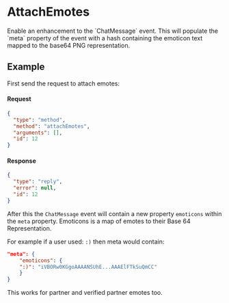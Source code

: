 # AttachEmotes

Enable an enhancement to the &#x60;ChatMessage&#x60; event. This will populate the &#x60;meta&#x60; property of the event with a hash containing the emoticon text mapped to the base64 PNG representation.

## Example

First send the request to attach emotes:

#### Request

```json
{
  "type": "method",
  "method": "attachEmotes",
  "arguments": [],
  "id": 12
}
```

#### Response

```json
{
  "type": "reply",
  "error": null,
  "id": 12
}
```

After this the `ChatMessage` event will contain a new property `emoticons` within the `meta` property. Emoticons is a map of emotes to their Base 64 Representation.

For example if a user used: `:)` then meta would contain:

```json
"meta": {
    "emoticons": {
    ":)": "iVBORw0KGgoAAAANSUhE...AAAElFTkSuQmCC"
    }
}
```

This works for partner and verified partner emotes too.
